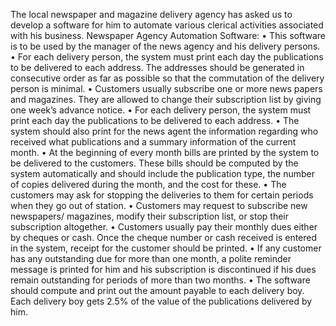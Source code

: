  The local newspaper and magazine delivery agency has asked us to develop a software for him to automate various clerical activities associated with his business.
Newspaper Agency Automation Software:
• This software is to be used by the manager of the news agency and his delivery persons. 
• For each delivery person, the system must print each day the publications to be delivered to each address. The addresses should be generated in consecutive order as far as possible so that the commutation of the delivery person is minimal.
• Customers usually subscribe one or more news papers and magazines. They are allowed to change their subscription list by giving one week’s advance notice.
• For each delivery person, the system must print each day the publications to be delivered to each address. 
• The system should also print for the news agent the information regarding who received what publications and a summary information of the current month. 
• At the beginning of every month bills are printed by the system to be delivered to the customers. These bills should be computed by the system automatically and should include the publication type, the number of copies delivered during the month, and the cost for these.
• The customers may ask for stopping the deliveries to them for certain periods when they go out of station. 
• Customers may request to subscribe new newspapers/ magazines, modify their subscription list, or stop their subscription altogether. • Customers usually pay their monthly dues either by cheques or cash. Once the cheque number or cash received is entered in the system, receipt for the customer should be printed.
• If any customer has any outstanding due for more than one month, a polite reminder message is printed for him and his subscription is discontinued if his dues remain outstanding for periods of more than two months. 
• The software should compute and print out the amount payable to each delivery boy. Each delivery boy gets 2.5% of the value of the publications delivered by him.
